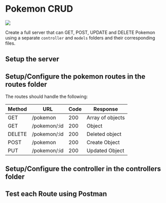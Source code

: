 # Pokemon CRUD

![](https://i.imgur.com/rRKtN1B.jpg)

Create a full server that can GET, POST, UPDATE and DELETE Pokemon using a separate `controller`  and `models` folders and their corresponding files. 

## Setup the server

## Setup/Configure the pokemon routes in the routes folder

The routes should handle the following:

| Method | URL       | Code | Response         |
| ------ | --------- | ---- | ---------------- |
| GET    | /pokemon     | 200  | Array of objects |
| GET    | /pokemon/:id | 200  | Object           |
| DELETE | /pokemon/:id | 200  | Deleted object   |
| POST   | /pokemon     | 200  | Create Object    |
| PUT    | /pokemon/:id | 200  | Updated Object   |


## Setup/Configure the controller in the controllers folder

## Test each Route using Postman
